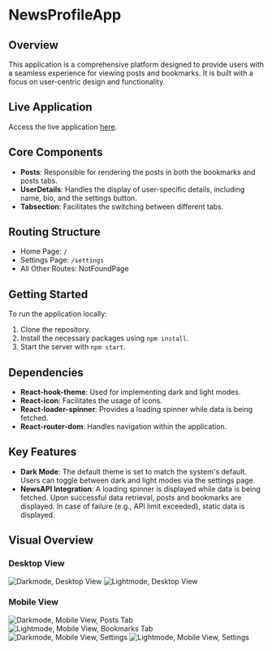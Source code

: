 # NewsProfileApp

## Overview

This application is a comprehensive platform designed to provide users with a seamless experience for viewing posts and bookmarks. It is built with a focus on user-centric design and functionality.

## Live Application

Access the live application [here](link).

## Core Components

- **Posts**: Responsible for rendering the posts in both the bookmarks and posts tabs.
- **UserDetails**: Handles the display of user-specific details, including name, bio, and the settings button.
- **Tabsection**: Facilitates the switching between different tabs.

## Routing Structure

- Home Page: `/`
- Settings Page: `/settings`
- All Other Routes: NotFoundPage

## Getting Started

To run the application locally:

1. Clone the repository.
2. Install the necessary packages using `npm install`.
3. Start the server with `npm start`.

## Dependencies

- **React-hook-theme**: Used for implementing dark and light modes.
- **React-icon**: Facilitates the usage of icons.
- **React-loader-spinner**: Provides a loading spinner while data is being fetched.
- **React-router-dom**: Handles navigation within the application.

## Key Features

- **Dark Mode**: The default theme is set to match the system's default. Users can toggle between dark and light modes via the settings page.
- **NewsAPI Integration**: A loading spinner is displayed while data is being fetched. Upon successful data retrieval, posts and bookmarks are displayed. In case of failure (e.g., API limit exceeded), static data is displayed.

## Visual Overview

### Desktop View

![Darkmode, Desktop View](./screenshots/bookmark-dark-dk.png)
![Lightmode, Desktop View](./screenshots/post-light-dt.png)

### Mobile View

![Darkmode, Mobile View, Posts Tab](./screenshots/post-dark-mb.png)
![Lightmode, Mobile View, Bookmarks Tab](./screenshots/bookmard-light-mb.png)
![Darkmode, Mobile View, Settings](./screenshots/setting-dark.png)
![Lightmode, Mobile View, Settings](./screenshots/setting-light.png)
